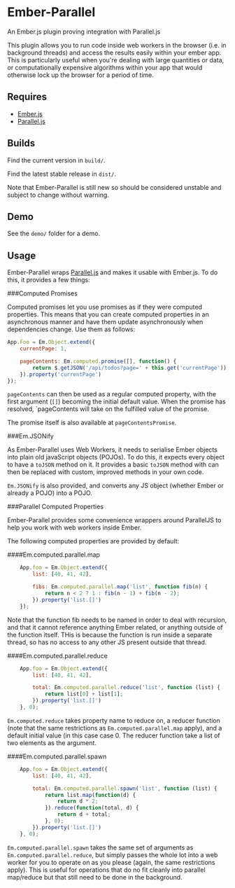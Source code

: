 Ember-Parallel
==============

An Ember.js plugin proving integration with Parallel.js

This plugin allows you to run code inside web workers in the browser (i.e. in background threads) and access the results easily within your ember app. This is particularly useful when you're dealing with large quantities or data, or computationally expensive algorithms within your app that would otherwise lock up the browser for a period of time.

Requires
--------

* [Ember.js](http://emberjs.com)
* [Parallel.js](http://adambom.github.io/parallel.js/)

Builds
------

Find the current version in `build/`.

Find the latest stable release in `dist/`.

Note that Ember-Parallel is still new so should be considered unstable and subject to change without warning.

Demo
----

See the `demo/` folder for a demo.

Usage
-----

Ember-Parallel wraps [Parallel.js](http://adambom.github.io/parallel.js/) and makes it usable with Ember.js. To do this, it provides a few things:

###Computed Promises

Computed promises let you use promises as if they were computed properties. This means that you can create computed properties in an asynchronous manner and have them update asynchronously when dependencies change. Use them as follows:

```javascript
App.Foo = Em.Object.extend({
	currentPage: 1,

	pageContents: Em.computed.promise([], function() {
		return $.getJSON('/api/todos?page=' + this.get('currentPage'));
	}).property('currentPage')
});
```

`pageContents` can then be used as a regular computed property, with the first argument (`[]`) becoming the initial default value. When the promise has resolved, `pageContents will take on the fulfilled value of the promise.

The promise itself is also available at `pageContentsPromise`.

###Em.JSONify

As Ember-Parallel uses Web Workers, it needs to serialise Ember objects into plain old javaScript objects (POJOs). To do this, it expects every object to have a `toJSON` method on it. It provides a basic `toJSON` method with can then be replaced with custom, improved methods in your own code.

`Em.JSONify` is also provided, and converts any JS object (whether Ember or already a POJO) into a POJO.

###Parallel Computed Properties

Ember-Parallel provides some convenience wrappers around ParallelJS to help you work with web workers inside Ember.

The following computed properties are provided by default:

####Em.computed.parallel.map
```javascript
	App.foo = Em.Object.extend({
		list: [40, 41, 42],

		fibs: Em.computed.parallel.map('list', function fib(n) {
			return n < 2 ? 1 : fib(n - 1) + fib(n - 2);
		}).property('list.[]')
	});
```

Note that the function fib needs to be named in order to deal with recursion, and that it cannot reference anything Ember related, or anything outside of the function itself. THis is because the function is run inside a separate thread, so has no access to any other JS present outside that thread.

####Em.computed.parallel.reduce
```javascript
	App.foo = Em.Object.extend({
		list: [40, 41, 42],

		total: Em.computed.parallel.reduce('list', function (list) {
			return list[0] + list[1];
		}).property('list.[]')
	}, 0);
```

`Em.computed.reduce` takes property name to reduce on, a reducer function (note that the same restrictions as `Em.computed.parallel.map` apply), and a default initial value (in this case case 0. The reducer function take a list of two elements as the argument.

####Em.computed.parallel.spawn
```javascript
	App.foo = Em.Object.extend({
		list: [40, 41, 42],

		total: Em.computed.parallel.spawn('list', function (list) {
			return list.map(function(d) {
				return d * 2;
			}).reduce(function(total, d) {
				return d + total;
			}, 0);
		}).property('list.[]')
	}, 0);
```
`Em.computed.parallel.spawn` takes the same set of arguments as `Em.computed.parallel.reduce`, but simply passes the whole lot into a web worker for you to operate on as you please (again, the same restrictions apply). This is useful for operations that do no fit cleanly into parallel map/reduce but that still need to be done in the background.
